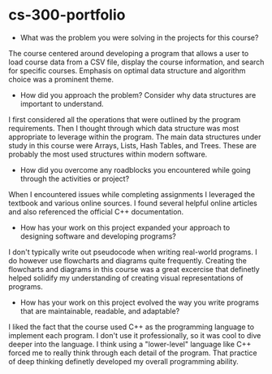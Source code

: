 # cs-300-portfolio

- What was the problem you were solving in the projects for this course?

The course centered around developing a program that allows a user to load course data
from a CSV file, display the course information, and search for specific courses.
Emphasis on optimal data structure and algorithm choice was a prominent theme.

- How did you approach the problem? Consider why data structures are important to understand.

I first considered all the operations that were outlined by the program requirements.
Then I thought through which data structure was most appropriate to leverage within the program.
The main data structures under study in this course were Arrays, Lists, Hash Tables, and Trees.
These are probably the most used structures within modern software.

- How did you overcome any roadblocks you encountered while going through the activities or project?

When I encountered issues while completing assignments I leveraged the textbook and various online sources.
I found several helpful online articles and also referenced the official C++ documentation.

- How has your work on this project expanded your approach to designing software and developing programs?

I don't typically write out pseudocode when writing real-world programs. I do however use flowcharts and diagrams
quite frequently. Creating the flowcharts and diagrams in this course was a great excercise that definetly
helped solidify my understanding of creating visual representations of programs.

- How has your work on this project evolved the way you write programs that are maintainable, readable, and adaptable?

I liked the fact that the course used C++ as the programming language to implement each program.
I don't use it professionally, so it was cool to dive deeper into the language.
I think using a "lower-level" language like C++ forced me to really think through each detail of the program.
That practice of deep thinking definetly developed my overall programming ability.
